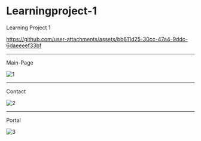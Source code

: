 # Learningproject-1
Learning Project 1



https://github.com/user-attachments/assets/bb611d25-30cc-47a4-9ddc-6daeeeef33bf

------------------------------------------------------------------------------------------
Main-Page

![1](https://github.com/user-attachments/assets/c623fe70-9f54-4ea3-8932-0a0c76141e99)

------------------------------------------------------------------------------------------
Contact

![2](https://github.com/user-attachments/assets/a3bad7b6-b964-4b83-af53-d005c300f905)

------------------------------------------------------------------------------------------
Portal

![3](https://github.com/user-attachments/assets/d2aea956-07a5-42bb-95b7-c06e827e4be7)
